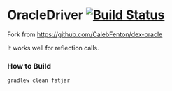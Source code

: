 # OracleDriver [![Build Status](https://travis-ci.org/acgmohu/OracleDriver.svg?branch=master)](https://travis-ci.org/acgmohu/OracleDriver)

Fork from https://github.com/CalebFenton/dex-oracle

It works well for reflection calls.

### How to Build

```
gradlew clean fatjar
```

